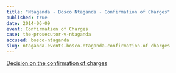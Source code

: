 ```yaml
---
title: "Ntaganda - Bosco Ntaganda - Confirmation of Charges"
published: true
date: 2014-06-09
event: Confirmation of Charges
case: the-prosecutor-v-ntaganda
accused: bosco-ntaganda
slug: ntaganda-events-bosco-ntaganda-confirmation-of charges
---
```


[Decision on the confirmation of charges](http://www.icc-cpi.int/iccdocs/doc/doc1783301.pdf)

